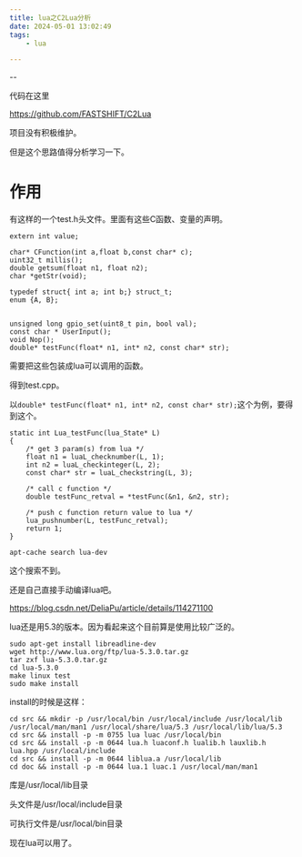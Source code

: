 ```yaml
---
title: lua之C2Lua分析
date: 2024-05-01 13:02:49
tags:
	- lua

---
```


--

代码在这里

https://github.com/FASTSHIFT/C2Lua

项目没有积极维护。

但是这个思路值得分析学习一下。

# 作用

有这样的一个test.h头文件。里面有这些C函数、变量的声明。

```
extern int value;

char* CFunction(int a,float b,const char* c);
uint32_t millis();
double getsum(float n1, float n2);
char *getStr(void);

typedef struct{ int a; int b;} struct_t;
enum {A, B};


unsigned long gpio_set(uint8_t pin, bool val);
const char * UserInput();
void Nop();
double* testFunc(float* n1, int* n2, const char* str);
```

需要把这些包装成lua可以调用的函数。

得到test.cpp。

以`double* testFunc(float* n1, int* n2, const char* str);`这个为例，要得到这个。

```
static int Lua_testFunc(lua_State* L)
{
    /* get 3 param(s) from lua */
    float n1 = luaL_checknumber(L, 1);
    int n2 = luaL_checkinteger(L, 2);
    const char* str = luaL_checkstring(L, 3);

    /* call c function */
    double testFunc_retval = *testFunc(&n1, &n2, str);

    /* push c function return value to lua */
    lua_pushnumber(L, testFunc_retval);
    return 1;
}

```



```
apt-cache search lua-dev
```

这个搜索不到。

还是自己直接手动编译lua吧。

https://blog.csdn.net/DeliaPu/article/details/114271100

lua还是用5.3的版本。因为看起来这个目前算是使用比较广泛的。



```
sudo apt-get install libreadline-dev
wget http://www.lua.org/ftp/lua-5.3.0.tar.gz
tar zxf lua-5.3.0.tar.gz
cd lua-5.3.0
make linux test
sudo make install
```

install的时候是这样：

```
cd src && mkdir -p /usr/local/bin /usr/local/include /usr/local/lib /usr/local/man/man1 /usr/local/share/lua/5.3 /usr/local/lib/lua/5.3
cd src && install -p -m 0755 lua luac /usr/local/bin
cd src && install -p -m 0644 lua.h luaconf.h lualib.h lauxlib.h lua.hpp /usr/local/include
cd src && install -p -m 0644 liblua.a /usr/local/lib
cd doc && install -p -m 0644 lua.1 luac.1 /usr/local/man/man1

```

库是/usr/local/lib目录

头文件是/usr/local/include目录

可执行文件是/usr/local/bin目录

现在lua可以用了。

